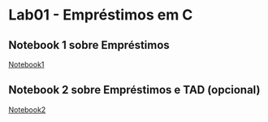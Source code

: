 # Lab01 - Empréstimos em C

## Notebook 1 sobre Empréstimos

[Notebook1](notebook/emprestimo01.ipynb)

## Notebook 2 sobre Empréstimos e TAD (opcional)

[Notebook2](notebook/emprestimo02-tad.ipynb)
